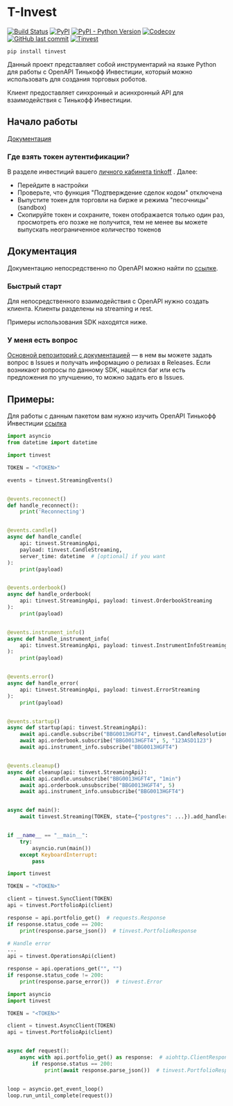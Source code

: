 # T-Invest

[![Build Status](https://api.travis-ci.com/daxartio/tinvest.svg?branch=master)](https://travis-ci.com/daxartio/tinvest)
[![PyPI](https://img.shields.io/pypi/v/tinvest)](https://pypi.org/project/tinvest/)
[![PyPI - Python Version](https://img.shields.io/pypi/pyversions/tinvest)](https://www.python.org/downloads/)
[![Codecov](https://img.shields.io/codecov/c/github/daxartio/tinvest)](https://travis-ci.com/daxartio/tinvest)
[![GitHub last commit](https://img.shields.io/github/last-commit/daxartio/tinvest)](https://github.com/daxartio/tinvest)
[![Tinvest](https://img.shields.io/github/stars/daxartio/tinvest?style=social)](https://github.com/daxartio/tinvest)

```
pip install tinvest
```

Данный проект представляет собой инструментарий на языке Python для работы с OpenAPI Тинькофф Инвестиции, который можно использовать для создания торговых роботов.

Клиент предоставляет синхронный и асинхронный API для взаимодействия с Тинькофф Инвестиции.

## Начало работы

[Документация](https://daxartio.github.io/tinvest/)

### Где взять токен аутентификации?

В разделе инвестиций вашего  [личного кабинета tinkoff](https://www.tinkoff.ru/invest/) . Далее:

* Перейдите в настройки
* Проверьте, что функция "Подтверждение сделок кодом" отключена
* Выпустите токен для торговли на бирже и режима "песочницы" (sandbox)
* Скопируйте токен и сохраните, токен отображается только один раз, просмотреть его позже не получится, тем не менее вы можете выпускать неограниченное количество токенов

## Документация

Документацию непосредственно по OpenAPI можно найти по [ссылке](https://api-invest.tinkoff.ru/openapi/docs/).

### Быстрый старт

Для непосредственного взаимодействия с OpenAPI нужно создать клиента. Клиенты разделены на streaming и rest.

Примеры использования SDK находятся ниже.

### У меня есть вопрос

[Основной репозиторий с документацией](https://github.com/TinkoffCreditSystems/invest-openapi/) — в нем вы можете задать вопрос в Issues и получать информацию о релизах в Releases.
Если возникают вопросы по данному SDK, нашёлся баг или есть предложения по улучшению, то можно задать его в Issues.

## Примеры:

Для работы с данным пакетом вам нужно изучить OpenAPI Тинькофф Инвестиции [ссылка](https://api-invest.tinkoff.ru/openapi/docs/)

```python
import asyncio
from datetime import datetime

import tinvest

TOKEN = "<TOKEN>"

events = tinvest.StreamingEvents()


@events.reconnect()
def handle_reconnect():
    print('Reconnecting')


@events.candle()
async def handle_candle(
    api: tinvest.StreamingApi,
    payload: tinvest.CandleStreaming,
    server_time: datetime  # [optional] if you want
):
    print(payload)


@events.orderbook()
async def handle_orderbook(
    api: tinvest.StreamingApi, payload: tinvest.OrderbookStreaming
):
    print(payload)


@events.instrument_info()
async def handle_instrument_info(
    api: tinvest.StreamingApi, payload: tinvest.InstrumentInfoStreaming
):
    print(payload)


@events.error()
async def handle_error(
    api: tinvest.StreamingApi, payload: tinvest.ErrorStreaming
):
    print(payload)


@events.startup()
async def startup(api: tinvest.StreamingApi):
    await api.candle.subscribe("BBG0013HGFT4", tinvest.CandleResolution.min1)
    await api.orderbook.subscribe("BBG0013HGFT4", 5, "123ASD1123")
    await api.instrument_info.subscribe("BBG0013HGFT4")


@events.cleanup()
async def cleanup(api: tinvest.StreamingApi):
    await api.candle.unsubscribe("BBG0013HGFT4", "1min")
    await api.orderbook.unsubscribe("BBG0013HGFT4", 5)
    await api.instrument_info.unsubscribe("BBG0013HGFT4")


async def main():
    await tinvest.Streaming(TOKEN, state={"postgres": ...}).add_handlers(events).run()


if __name__ == "__main__":
    try:
        asyncio.run(main())
    except KeyboardInterrupt:
        pass

```

```python
import tinvest

TOKEN = "<TOKEN>"

client = tinvest.SyncClient(TOKEN)
api = tinvest.PortfolioApi(client)

response = api.portfolio_get()  # requests.Response
if response.status_code == 200:
    print(response.parse_json())  # tinvest.PortfolioResponse
```

```python
# Handle error
...
api = tinvest.OperationsApi(client)

response = api.operations_get("", "")
if response.status_code != 200:
    print(response.parse_error())  # tinvest.Error
```

```python
import asyncio
import tinvest

TOKEN = "<TOKEN>"

client = tinvest.AsyncClient(TOKEN)
api = tinvest.PortfolioApi(client)


async def request():
    async with api.portfolio_get() as response:  # aiohttp.ClientResponse
        if response.status == 200:
            print(await response.parse_json())  # tinvest.PortfolioResponse


loop = asyncio.get_event_loop()
loop.run_until_complete(request())
```